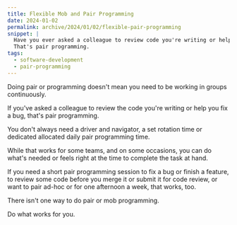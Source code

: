 ```yaml
---
title: Flexible Mob and Pair Programming
date: 2024-01-02
permalink: archive/2024/01/02/flexible-pair-programming
snippet: |
  Have you ever asked a colleague to review code you're writing or help you fix a bug?
  That's pair programming.
tags:
  - software-development
  - pair-programming
---
```


Doing pair or programming doesn't mean you need to be working in groups continuously.

If you've asked a colleague to review the code you're writing or help you fix a bug, that's pair programming.

You don't always need a driver and navigator, a set rotation time or dedicated allocated daily pair programming time.

While that works for some teams, and on some occasions, you can do what's needed or feels right at the time to complete the task at hand.

If you need a short pair programming session to fix a bug or finish a feature, to review some code before you merge it or submit it for code review, or want to pair ad-hoc or for one afternoon a week, that works, too.

There isn't one way to do pair or mob programming.

Do what works for you.
